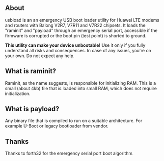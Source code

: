 ## About

usbload is an an emergency USB boot loader utility for Huawei LTE modems and routers with Balong V2R7, V7R11 and V7R22 chipsets.
It loads the "raminit" and "payload" through an emergency serial port, accessible if the firmware is corrupted or the boot pin (test point) is shorted to ground.

**This utility can make your device unbootable!**
Use it only if you fully understand all risks and consequences. In case of any issues, you're on your own. Do not expect any help.

## What is raminit?

Raminit, as the name suggests, is responsible for initializing RAM. This is a small (about 4kb) file that is loaded into small RAM, which does not require initialization.

## What is payload?

Any binary file that is compiled to run on a suitable architecture. For example U-Boot or legacy bootloader from vendor.

## Thanks

Thanks to forth32 for the emergency serial port boot algorithm.
